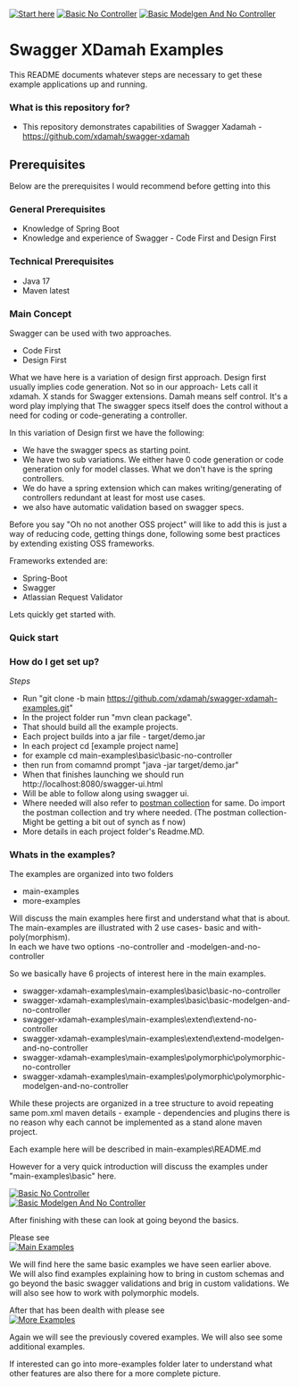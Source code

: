 [![Start here](https://img.shields.io/badge/Start_here-lightgrey?style=for-the-badge)](README.md)
[![Basic No Controller](https://img.shields.io/badge/Basic_No_Controller-grey?style=for-the-badge)](main-examples/basic/basic-no-controller/README.md)
[![Basic Modelgen And No Controller](https://img.shields.io/badge/Basic_Modelgen_And_No_Controller-grey?style=for-the-badge)](main-examples/basic/basic-modelgen-and-no-controller/README.md)

# Swagger XDamah Examples #

This README documents whatever steps are necessary to get these example applications up and running.

### What is this repository for? ###

* This repository  demonstrates capabilities of  Swagger Xadamah - https://github.com/xdamah/swagger-xdamah

## Prerequisites ##
Below are the prerequisites I would recommend before getting into this
### General Prerequisites ###
* Knowledge of Spring Boot
* Knowledge and experience of Swagger - Code First and Design First


### Technical Prerequisites ###

* Java 17
* Maven latest

### Main Concept ###

Swagger can be used with two approaches.
* Code First
* Design First  


What we have here is a variation of design first approach.
Design first usually implies code generation. Not so in our approach- Lets call it xdamah. X stands for Swagger extensions. Damah means self control. It's a word play implying that The swagger specs itself does the control without a need for coding or code-generating a controller.

In this variation of Design first we have the following:
* We have the swagger specs as starting point.   
* We have two sub variations. We either have 0 code generation or code generation only for model classes.  What we don't have is the spring controllers.   
* We do have a spring extension which can makes writing/generating of controllers redundant at least for most use cases.  
* we also have automatic validation based on swagger specs.  

Before you say "Oh no not another OSS project" will like to add this is just a way of reducing code, getting things done, following some best practices by extending existing OSS frameworks.

Frameworks extended are:
* Spring-Boot
* Swagger
* Atlassian Request Validator



Lets quickly get started with.
### Quick start ###


### How do I get set up? ###


*Steps*  
* Run "git clone -b main https://github.com/xdamah/swagger-xdamah-examples.git"
* In the project folder run "mvn clean package".
* That should build all the example projects.
* Each project builds into a jar file - target/demo.jar   
* In each project cd [example project name]
* for example cd main-examples\basic\basic-no-controller    
* then run from comamnd prompt "java -jar target/demo.jar"
* When that finishes launching we should run http://localhost:8080/swagger-ui.html  
* Will be able to follow along using swagger ui.   
* Where needed will also refer to [postman collection](swagger-xdamah-postman-collection.json)  for same.  Do import the postman collection and try where needed.  (The postman collection- Might be getting a bit out of synch as f now) 
* More details in each project folder's Readme.MD.

### Whats in the examples? ###

The examples are organized into two folders   
* main-examples
* more-examples

Will discuss the main examples here first and understand what that is about.  
The main-examples are illustrated with 2 use cases- basic and with-poly(morphism).  
In each we have two options -no-controller and -modelgen-and-no-controller  

So we basically have 6 projects of interest here in the main examples.  
* swagger-xdamah-examples\main-examples\basic\basic-no-controller
* swagger-xdamah-examples\main-examples\basic\basic-modelgen-and-no-controller
* swagger-xdamah-examples\main-examples\extend\extend-no-controller
* swagger-xdamah-examples\main-examples\extend\extend-modelgen-and-no-controller
* swagger-xdamah-examples\main-examples\polymorphic\polymorphic-no-controller
* swagger-xdamah-examples\main-examples\polymorphic\polymorphic-modelgen-and-no-controller

While these projects are organized in a tree structure to avoid repeating same pom.xml maven details - example - dependencies and plugins there is no reason why each cannot be implemented as a stand alone maven project.  

Each example here will be described in main-examples\README.md   

However for a very quick introduction will discuss the examples under "main-examples\basic" here.  

[![Basic No Controller](https://img.shields.io/badge/Basic_No_Controller-grey?style=for-the-badge)](main-examples/basic/basic-no-controller/README.md)  
[![Basic Modelgen And No Controller](https://img.shields.io/badge/Basic_Modelgen_And_No_Controller-grey?style=for-the-badge)](main-examples/basic/basic-modelgen-and-no-controller/README.md)


After finishing with these can look at going beyond the basics.    

Please see    
[![Main Examples](https://img.shields.io/badge/Main_Examples-grey?style=for-the-badge)](main-examples/README.md)   

We will find here the same basic examples we have seen earlier above.  
We will also find examples explaining how to bring in custom schemas and go beyond the basic swagger validations and brig in custom validations. 
We will also see how to work with polymorphic models.  

After that has been dealth with please see    
[![More Examples](https://img.shields.io/badge/More_Examples-grey?style=for-the-badge)](more-examples/README.md)   

Again we will see the previously covered examples. We will also see some additional examples. 


If interested can go into more-examples folder later to understand what other features are also there for a more complete picture.


